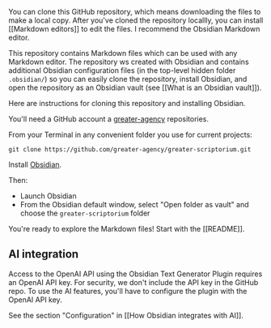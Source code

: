 You can clone this GitHub repository, which means downloading the files to make a local copy. After you've cloned the repository locallly, you can install [[Markdown editors]] to edit the files. I recommend the Obsidian Markdown editor.

This repository contains Markdown files which can be used with any Markdown editor. The repository ws created with Obsidian and contains additional Obsidian configuration files (in the top-level hidden folder `.obsidian/`) so you can easily clone the repository, install Obsidian, and open the repository as an Obsidian vault (see [[What is an Obsidian vault]]).

Here are instructions for cloning this repository and installing Obsidian.

You'll need a GitHub account a [greater-agency](https://github.com/greater-agency) repositories. 

From your Terminal in any convenient folder you use for current projects:

```
git clone https://github.com/greater-agency/greater-scriptorium.git
```

Install [Obsidian](https://obsidian.md/).

Then:
- Launch Obsidian
- From the Obsidian default window, select "Open folder as vault" and choose the `greater-scriptorium` folder

You're ready to explore the Markdown files! Start with the [[README]].

## AI integration

Access to the OpenAI API using the Obsidian Text Generator Plugin requires an OpenAI API key. For security, we don't include the API key in the GitHub repo. To use the AI features, you'll have to configure the plugin with the OpenAI API key.

See the section "Configuration" in [[How Obsidian integrates with AI]].